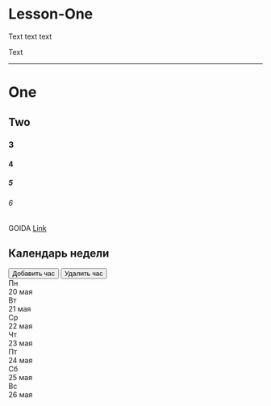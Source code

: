 # Lesson-One

Text text text

Text

---

# One
## Two
### 3
#### 4
##### 5
###### 6

GOIDA
[Link](htpps://youtube.com)<!DOCTYPE html>
<html lang="ru">
<head>
  <meta charset="UTF-8" />
  <meta name="viewport" content="width=device-width, initial-scale=1.0"/>
  <!-- мета тег для блокировки скейлинга сайта пользователем и корректного отображенияы
  //P.S. так и не разобрался что подразумевалось под скейлингом так что похуй, делал для адаптивности -->
  <meta name="viewport" content="width=device-width, initial-scale=1, maximum-scale=1, user-scalable=no">
  <title>Календарь</title>
  <link rel="stylesheet" href="style.css">
  <link rel="preconnect" href="https://fonts.googleapis.com">
  <link rel="preconnect" href="https://fonts.gstatic.com" crossorigin>
  <link href="https://fonts.googleapis.com/css2?family=DotGothic16&display=swap" rel="stylesheet">
</head>
<body>

<h2>Календарь недели</h2>

<div class="controls">
  <button id="addHourBtn">Добавить час</button>
  <button id="removeHourBtn">Удалить час</button>
</div>

<div class="calendar" id="calendar">
  <!-- Заголовки -->
  <div></div>
  <div class="header">Пн<br>20 мая</div>
  <div class="header">Вт<br>21 мая</div>
  <div class="header">Ср<br>22 мая</div>
  <div class="header">Чт<br>23 мая</div>
  <div class="header">Пт<br>24 мая</div>
  <div class="header">Сб<br>25 мая</div>
  <div class="header">Вс<br>26 мая</div>
</div>

<script src="script.js"></script>
</body>
</html>

